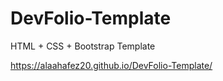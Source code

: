 # DevFolio-Template

HTML + CSS + Bootstrap Template

https://alaahafez20.github.io/DevFolio-Template/
